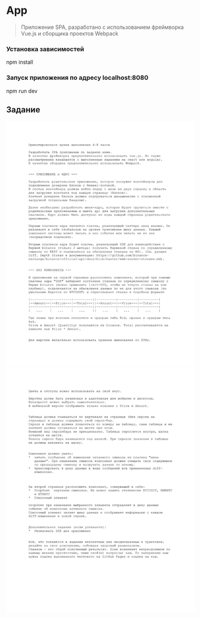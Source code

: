 # App

> Приложение SPA, разработано с использованием фреймворка Vue.js и сборщика проектов Webpack

### Установка зависимостей

npm install

### Запуск приложения по адресу localhost:8080

npm run dev

## Задание

![Resume previews](/task_1.jpg)
![Resume previews](/task_2.jpg)
